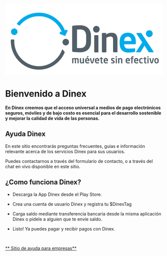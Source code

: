 <div class="row">
  <div class="col-md-6">
    <img src="../img/logo-dinex-full.svg"/>
  </div>
</div>

# Bienvenido a Dinex

**En Dinex creemos que el acceso universal a medios de pago electrónicos seguros, móviles y de bajo costo es esencial para el desarrollo sostenible y mejorar la calidad de vida de las personas.**

## Ayuda Dinex

En este sitio encontrarás preguntas frecuentes, guias e información relevante acerca de los servicios Dinex para sus usuarios.

Puedes contactarnos a través del formulario de contacto, o a través del chat en vivo disponible en este sitio.

## ¿Como funciona Dinex?   

- Descarga la App Dinex desde el Play Store.

- Crea una cuenta de usuario Dinex y registra tu $DinexTag

- Carga saldo mediante transferencia bancaria desde la misma aplicación Dinex o pídele a alguien que te envíe saldo.

- Listo! Ya puedes pagar y recibir pagos con Dinex.  

<br>

[** Sitio de ayuda para empresas**](../empresas/)